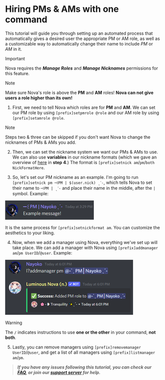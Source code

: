 ﻿# Hiring PMs & AMs with one command

This tutorial will guide you through setting up an automated process that automatically gives a desired user the appropriate PM or AM role, as well as a customizable way to automatically change their name to include *PM* or *AM* in it.

> [!IMPORTANT] 
> Nova requires the ***Manage Roles*** and ***Manage Nicknames*** permissions for this feature.

> [!NOTE] 
> Make sure Nova's role is above the **PM** and **AM** roles! **Nova can not give users a role higher than its own!**

1. First, we need to tell Nova which roles are for **PM** and **AM**. We can set our PM role by using `[prefix]setpmrole @role` and our AM role by using `[prefix]setamrole @role`.

> [!NOTE] 
> Steps two & three can be skipped if you don't want Nova to change the nicknames of PMs & AMs you add.

2. Then, we can set the nickname system we want our PMs & AMs to use. We can also use **variables** in our nickname formats (which we gave an overview of [here](https://github.com/Naiyoko/nova-markdown/blob/master/tutorials/custom_reply.md) in **step 4**.) The format is `[prefix]setnick am`/`pm`/`both NickFormatHere`.

3. So, let's set our PM nickname as an example. I'm going to run `[prefix]setnick pm ─꒰PM | $(user.nick) ˎˊ-`, which tells Nova to set their name to `─꒰PM | ˎˊ-` and place their name in the middle, after the `|` symbol. Example:

![nickformat_ex1](../images/nickformat_ex1.png)

It is the same process for `[prefix]setnickformat am`. You can customize the aesthetics to your liking.

4. Now, when we add a manager using Nova, everything we've set up will take place. We can add a manager with Nova using `[prefix]addmanager am`/`pm UserID`/`@user`. Example:

![addmanager](../images/addmanager1.png)

> [!WARNING] 
> The `/` indicates instructions to use **one or the other** in your command, **not both**.

5. Lastly, you can remove managers using `[prefix]removemanager UserID`/`@user`, and get a list of all managers using `[prefix]listmanager am`/`pm`.


> ***If you have any issues following this tutorial, you can check our [FAQ](../faq.md), or join our [support server](https://discord.gg/cAKmRVrsjR) for help.***